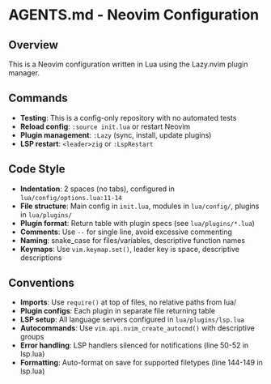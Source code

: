 # AGENTS.md - Neovim Configuration

## Overview
This is a Neovim configuration written in Lua using the Lazy.nvim plugin manager.

## Commands
- **Testing**: This is a config-only repository with no automated tests
- **Reload config**: `:source init.lua` or restart Neovim
- **Plugin management**: `:Lazy` (sync, install, update plugins)
- **LSP restart**: `<leader>zig` or `:LspRestart`

## Code Style
- **Indentation**: 2 spaces (no tabs), configured in `lua/config/options.lua:11-14`
- **File structure**: Main config in `init.lua`, modules in `lua/config/`, plugins in `lua/plugins/`
- **Plugin format**: Return table with plugin specs (see `lua/plugins/*.lua`)
- **Comments**: Use `--` for single line, avoid excessive commenting
- **Naming**: snake_case for files/variables, descriptive function names
- **Keymaps**: Use `vim.keymap.set()`, leader key is space, descriptive descriptions

## Conventions
- **Imports**: Use `require()` at top of files, no relative paths from lua/
- **Plugin configs**: Each plugin in separate file returning table
- **LSP setup**: All language servers configured in `lua/plugins/lsp.lua`
- **Autocommands**: Use `vim.api.nvim_create_autocmd()` with descriptive groups
- **Error handling**: LSP handlers silenced for notifications (line 50-52 in lsp.lua)
- **Formatting**: Auto-format on save for supported filetypes (line 144-149 in lsp.lua)